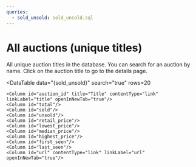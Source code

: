 ```yaml
---
queries:
  - sold_unsold: sold_unsold.sql
---
```

# All auctions (unique titles)

All unique auction titles in the database. You can search for an auction by name. Click on the auction title to go to the details page.

<DataTable
    data="{sold_unsold}"
    search="true"
    rows=20
>
    <Column id="auction_id" title="Title" contentType="link" linkLabel="title" openInNewTab="true"/>
    <Column id="total"/>
    <Column id="sold"/>
    <Column id="unsold"/>
    <Column id="retail_price"/>
    <Column id="lowest_price"/>
    <Column id="median_price"/>
    <Column id="highest_price"/>
    <Column id="first_seen"/>
    <Column id="last_seen"/>
    <Column id="url" contentType="link" linkLabel="url" openInNewTab="true"/>
</DataTable>
